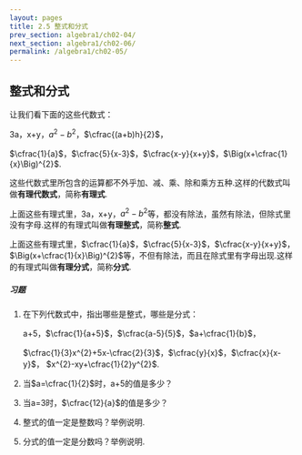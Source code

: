 ```yaml
---
layout: pages
title: 2.5 整式和分式
prev_section: algebra1/ch02-04/
next_section: algebra1/ch02-06/
permalink: /algebra1/ch02-05/
---
```


整式和分式 
-----------

让我们看下面的这些代数式：

3a，x+y，$a^{2}-b^{2}$，$\cfrac{(a+b)h}{2}$，

$\cfrac{1}{a}$，$\cfrac{5}{x-3}$，$\cfrac{x-y}{x+y}$，$\Big(x+\cfrac{1}{x}\Big)^{2}$.

这些代数式里所包含的运算都不外乎加、减、乘、除和乘方五种.这样的代数式叫做**有理代数式**，简称**有理式**.

上面这些有理式里，3a，x+y，$a^{2}-b^{2}$等，都没有除法，虽然有除法，但除式里没有字母.这样的有理式叫做**有理整式**，简称**整式**.

上面这些有理式里，$\cfrac{1}{a}$，$\cfrac{5}{x-3}$，$\cfrac{x-y}{x+y}$，$\Big(x+\cfrac{1}{x}\Big)^{2}$等，不但有除法，而且在除式里有字母出现.这样的有理式叫做**有理分式**，简称**分式**.

<div class="note">
<h5>习题</h5>
</div>

1.  在下列代数式中，指出哪些是整式，哪些是分式：

    a+5，$\cfrac{1}{a+5}$，$\cfrac{a-5}{5}$，$a+\cfrac{1}{b}$，

    $\cfrac{1}{3}x^{2}+5x-\cfrac{2}{3}$，$\cfrac{y}{x}$，$\cfrac{x}{x-y}$， $x^{2}-xy+\cfrac{1}{2}y^{2}$.

1.  当$a=\cfrac{1}{2}$时，a+5的值是多少？

2.  当a=3时，$\cfrac{12}{a}$的值是多少？

3.  整式的值一定是整数吗？举例说明.

4.  分式的值一定是分数吗？举例说明.
